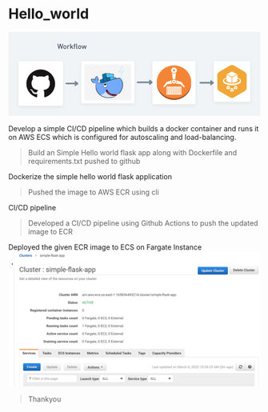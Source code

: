 # Hello_world
![](workflow.png)


Develop a simple CI/CD pipeline which builds a docker container and runs it on AWS ECS which is configured for autoscaling and load-balancing.
>Build an Simple Hello world flask app 
>along with Dockerfile and requirements.txt pushed to github 

Dockerize the simple hello world flask application
>Pushed the image to AWS ECR using cli

CI/CD pipeline 
>Developed a CI/CD pipeline using Github Actions to push the updated image to ECR

Deployed the given ECR image to ECS on Fargate Instance
![](cluster.png)

>Thankyou
